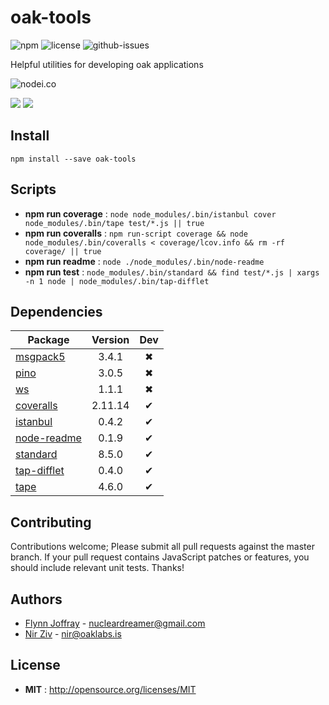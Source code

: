 # oak-tools

![npm](https://img.shields.io/npm/v/oak-tools.svg) ![license](https://img.shields.io/npm/l/oak-tools.svg) ![github-issues](https://img.shields.io/github/issues/OakLabsInc/oak-tools.svg)

Helpful utilities for developing oak applications

![nodei.co](https://nodei.co/npm/oak-tools.png?downloads=true&downloadRank=true&stars=true)

![](https://david-dm.org/OakLabsInc/oak-tools/status.svg)
![](https://david-dm.org/OakLabsInc/oak-tools/dev-status.svg)

## Install

`npm install --save oak-tools`

## Scripts

 - **npm run coverage** : `node node_modules/.bin/istanbul cover node_modules/.bin/tape test/*.js || true`
 - **npm run coveralls** : `npm run-script coverage && node node_modules/.bin/coveralls < coverage/lcov.info && rm -rf coverage/ || true`
 - **npm run readme** : `node ./node_modules/.bin/node-readme`
 - **npm run test** : `node_modules/.bin/standard && find test/*.js | xargs -n 1 node | node_modules/.bin/tap-difflet`

## Dependencies

Package | Version | Dev
--- |:---:|:---:
[msgpack5](https://www.npmjs.com/package/msgpack5) | 3.4.1 | ✖
[pino](https://www.npmjs.com/package/pino) | 3.0.5 | ✖
[ws](https://www.npmjs.com/package/ws) | 1.1.1 | ✖
[coveralls](https://www.npmjs.com/package/coveralls) | 2.11.14 | ✔
[istanbul](https://www.npmjs.com/package/istanbul) | 0.4.2 | ✔
[node-readme](https://www.npmjs.com/package/node-readme) | 0.1.9 | ✔
[standard](https://www.npmjs.com/package/standard) | 8.5.0 | ✔
[tap-difflet](https://www.npmjs.com/package/tap-difflet) | 0.4.0 | ✔
[tape](https://www.npmjs.com/package/tape) | 4.6.0 | ✔


## Contributing

Contributions welcome; Please submit all pull requests against the master branch. If your pull request contains JavaScript patches or features, you should include relevant unit tests. Thanks!

## Authors

 - [Flynn Joffray](http://github.com/nucleardreamer) - <nucleardreamer@gmail.com>
 - [Nir Ziv](http://github.com/nirziv) - <nir@oaklabs.is>

## License

 - **MIT** : http://opensource.org/licenses/MIT
